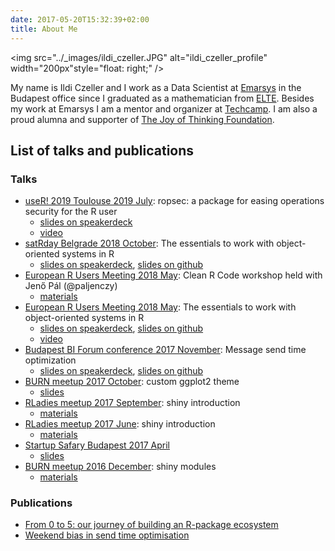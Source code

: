 ```yaml
---
date: 2017-05-20T15:32:39+02:00
title: About Me
---
```


<img src="../_images/ildi_czeller.JPG" alt="ildi_czeller_profile" width="200px"style="float: right;" /> 

My name is Ildi Czeller and I work as a Data Scientist at [Emarsys](https://www.emarsys.com/en-uk/) in the Budapest office since I graduated as a mathematician from [ELTE](https://www.elte.hu/en/). Besides my work at Emarsys I am a mentor and organizer at [Techcamp](http://techtabor.agondolkodasorome.hu/). I am also a proud alumna and supporter of [The Joy of Thinking Foundation](http://agondolkodasorome.hu/en/).

## List of talks and publications

### Talks

* [useR! 2019 Toulouse 2019 July](http://www.user2019.fr/talk_schedule/): ropsec: a package for easing operations security for the R user
    * [slides on speakerdeck](https://speakerdeck.com/czeildi/ropsec-a-package-for-easing-operations-security-for-the-r-user)
    * [video](youtube)
* [satRday Belgrade 2018 October](https://belgrade2018.satrdays.org/#programme): The essentials to work with object-oriented systems in R
    * [slides on speakerdeck](https://speakerdeck.com/czeildi/belgrade2018-satrday-oop-ildi-czeller), [slides on github](https://github.com/czeildi/talks/tree/master/2018-10-27_belgrade_satrday_essentials_of_oop_in_r)
* [European R Users Meeting 2018 May](http://2018.erum.io/#talk-2-303): Clean R Code workshop held with Jenő Pál (@paljenczy)
    * [materials](https://github.com/czeildi/erum-2018-clean-r-code)
* [European R Users Meeting 2018 May](http://2018.erum.io/#talk-2-83): The essentials to work with object-oriented systems in R
    * [slides on speakerdeck](https://speakerdeck.com/czeildi/the-essentials-to-work-with-object-oriented-systems-in-r), [slides on github](https://github.com/czeildi/erum2018-oop-essentials)
    * [video](https://www.youtube.com/watch?v=neP7Pfass8I)
* [Budapest BI Forum conference 2017 November](http://budapestbiforum.hu/2017/hu/eloadasok/making-email-campaigns-more-effective-send-time-optimization-czeller-ildiko-emarsys-technologies-kft/): Message send time optimization
    * [slides on speakerdeck](https://speakerdeck.com/czeildi/making-email-campaigns-more-effective-send-time-optimization), [slides on github](https://github.com/czeildi/budapestbi-2017-slides)
* [BURN meetup 2017 October](https://www.meetup.com/Budapest-Users-of-R-Network/events/243298698/): custom ggplot2 theme
    * [slides](http://slides.com/czeildi/burn-custom-ggplot2-theme#/)
* [RLadies meetup 2017 September](https://www.meetup.com/R-Ladies-Budapest/events/242934542/): shiny introduction
    * [materials](https://github.com/rladies/meetup-presentations_budapest)
* [RLadies meetup 2017 June](https://www.meetup.com/R-Ladies-Budapest/events/240631884/): shiny introduction
    * [materials](https://github.com/rladies/meetup-presentations_budapest)
* [Startup Safary Budapest 2017 April](http://budapest.startupsafary.com/sessions/38409_szemelyreszabott_uzenetkuldesi_id_optimalizalas_egy_data_science_projekt_lepesei_a_tol_z_ig)
    * [slides](http://slides.com/czeildi/startup-safari-send-time-optimization#/)
* [BURN meetup 2016 December](https://www.meetup.com/Budapest-Users-of-R-Network/events/235728423/): shiny modules
    * [materials](https://github.com/czeildi/burn-meetup-shiny-modules)

### Publications

* [From 0 to 5: our journey of building an R-package ecosystem](https://blog.craftlab.hu/from-0-to-5-our-journey-of-building-an-r-package-ecosystem-ec257818e425)
* [Weekend bias in send time optimisation](https://blog.craftlab.hu/weekend-bias-in-send-time-optimisation-ba80176af1b9)
